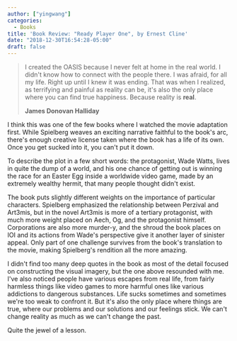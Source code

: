 ```yaml
---
author: ["yingwang"]
categories:
  - Books
title: 'Book Review: "Ready Player One", by Ernest Cline'
date: "2018-12-30T16:54:28-05:00"
draft: false
---
```


> I created the OASIS because I never felt at home in the real world. I didn't
> know how to connect with the people there. I was afraid, for all my life.
> Right up until I knew it was ending. That was when I realized, as terrifying
> and painful as reality can be, it's also the only place where you can find
> true happiness. Because reality is **real**.
>
> **James Donovan Halliday**

I think this was one of the few books where I watched the movie adaptation
first. While Spielberg weaves an exciting narrative faithful to the book's arc,
there's enough creative license taken where the book has a life of its own. Once
you get sucked into it, you can't put it down.

To describe the plot in a few short words: the protagonist, Wade Watts, lives in
quite the dump of a world, and his one chance of getting out is winning the race
for an Easter Egg inside a worldwide video game, made by an extremely wealthy
hermit, that many people thought didn't exist.

The book puts slightly different weights on the importance of particular
characters. Spielberg emphasized the relationship between Perzival and Art3mis,
but in the novel Art3mis is more of a tertiary protagonist, with much more
weight placed on Aech, Og, and the protagonist himself. Corporations are also
more murder-y, and the shroud the book places on IOI and its actions from Wade's
perspective give it another layer of sinister appeal. Only part of one challenge
survives from the book's translation to the movie, making Spielberg's rendition
all the more amazing.

I didn't find too many deep quotes in the book as most of the detail focused on
constructing the visual imagery, but the one above resounded with me. I've also
noticed people have various escapes from real life, from fairly harmless things
like video games to more harmful ones like various addictions to dangerous
substances. Life sucks sometimes and sometimes we're too weak to confront it.
But it's also the only place where things are true, where our problems and our
solutions and our feelings stick. We can't change reality as much as we can't
change the past.

Quite the jewel of a lesson.

